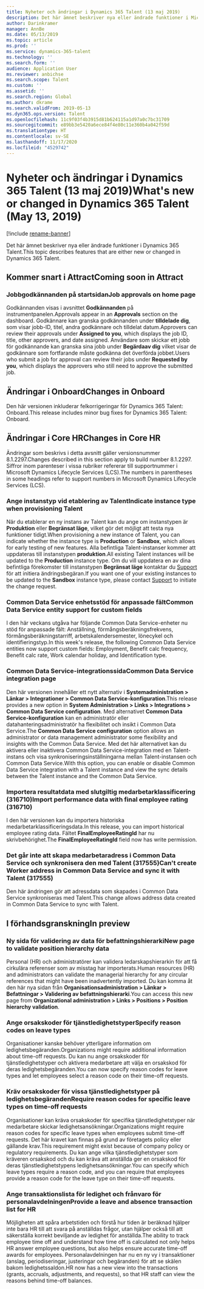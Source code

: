 ```yaml
---
title: Nyheter och ändringar i Dynamics 365 Talent (13 maj 2019)
description: Det här ämnet beskriver nya eller ändrade funktioner i Microsoft Dynamics 365 Talent.
author: Darinkramer
manager: AnnBe
ms.date: 05/13/2019
ms.topic: article
ms.prod: ''
ms.service: dynamics-365-talent
ms.technology: ''
ms.search.form: ''
audience: Application User
ms.reviewer: anbichse
ms.search.scope: Talent
ms.custom: ''
ms.assetid: ''
ms.search.region: Global
ms.author: dkrame
ms.search.validFrom: 2019-05-13
ms.dyn365.ops.version: Talent
ms.openlocfilehash: 11c9f03f4b3915d81b624115a1d97a0c7bc31709
ms.sourcegitcommit: e89bb3e5420a6ece84f4e80c11e360b4a042f59d
ms.translationtype: HT
ms.contentlocale: sv-SE
ms.lasthandoff: 11/17/2020
ms.locfileid: "4529742"
---
```

# <a name="whats-new-or-changed-in-dynamics-365-talent-may-13-2019"></a><span data-ttu-id="28a60-103">Nyheter och ändringar i Dynamics 365 Talent (13 maj 2019)</span><span class="sxs-lookup"><span data-stu-id="28a60-103">What's new or changed in Dynamics 365 Talent (May 13, 2019)</span></span>

[!include [rename-banner](~/includes/cc-data-platform-banner.md)]

<span data-ttu-id="28a60-104">Det här ämnet beskriver nya eller ändrade funktioner i Dynamics 365 Talent.</span><span class="sxs-lookup"><span data-stu-id="28a60-104">This topic describes features that are either new or changed in Dynamics 365 Talent.</span></span>

## <a name="coming-soon-in-attract"></a><span data-ttu-id="28a60-105">Kommer snart i Attract</span><span class="sxs-lookup"><span data-stu-id="28a60-105">Coming soon in Attract</span></span>

### <a name="job-approvals-on-home-page"></a><span data-ttu-id="28a60-106">Jobbgodkännanden på startsidan</span><span class="sxs-lookup"><span data-stu-id="28a60-106">Job approvals on home page</span></span>

<span data-ttu-id="28a60-107">Godkännanden visas i avsnittet **Godkännanden** på instrumentpanelen.</span><span class="sxs-lookup"><span data-stu-id="28a60-107">Approvals appear in an **Approvals** section on the dashboard.</span></span> <span data-ttu-id="28a60-108">Godkännare kan granska godkännanden under **tilldelade dig**, som visar jobb-ID, titel, andra godkännare och tilldelat datum.</span><span class="sxs-lookup"><span data-stu-id="28a60-108">Approvers can review their approvals under **Assigned to you**, which displays the job ID, title, other approvers, and date assigned.</span></span> <span data-ttu-id="28a60-109">Användare som skickar ett jobb för godkännande kan granska sina jobb under **Begärdaav dig** vilket visar de godkännare som fortfarande måste godkänna det överförda jobbet.</span><span class="sxs-lookup"><span data-stu-id="28a60-109">Users who submit a job for approval can review their jobs under **Requested by you**, which displays the approvers who still need to approve the submitted job.</span></span>

## <a name="changes-in-onboard"></a><span data-ttu-id="28a60-110">Ändringar i Onboard</span><span class="sxs-lookup"><span data-stu-id="28a60-110">Changes in Onboard</span></span>

<span data-ttu-id="28a60-111">Den här versionen inkluderar felkorrigeringar för Dynamics 365 Talent: Onboard.</span><span class="sxs-lookup"><span data-stu-id="28a60-111">This release includes minor bug fixes for Dynamics 365 Talent: Onboard.</span></span>

## <a name="changes-in-core-hr"></a><span data-ttu-id="28a60-112">Ändringar i Core HR</span><span class="sxs-lookup"><span data-stu-id="28a60-112">Changes in Core HR</span></span>

<span data-ttu-id="28a60-113">Ändringar som beskrivs i detta avsnitt gäller versionsnummer 8.1.2297.</span><span class="sxs-lookup"><span data-stu-id="28a60-113">Changes described in this section apply to build number 8.1.2297.</span></span> <span data-ttu-id="28a60-114">Siffror inom parenteser i vissa rubriker refererar till supportnummer i Microsoft Dynamics Lifecycle Services (LCS).</span><span class="sxs-lookup"><span data-stu-id="28a60-114">The numbers in parentheses in some headings refer to support numbers in Microsoft Dynamics Lifecycle Services (LCS).</span></span>

### <a name="indicate-instance-type-when-provisioning-talent"></a><span data-ttu-id="28a60-115">Ange instanstyp vid etablering av Talent</span><span class="sxs-lookup"><span data-stu-id="28a60-115">Indicate instance type when provisioning Talent</span></span>

<span data-ttu-id="28a60-116">När du etablerar en ny instans av Talent kan du ange om instanstypen är **Produktion** eller **Begränsat läge**, vilket gör det möjligt att testa nya funktioner tidigt.</span><span class="sxs-lookup"><span data-stu-id="28a60-116">When provisioning a new instance of Talent, you can indicate whether the instance type is **Production** or **Sandbox**, which allows for early testing of new features.</span></span> <span data-ttu-id="28a60-117">Alla befintliga Talent-instanser kommer att uppdateras till instanstypen **produktion**.</span><span class="sxs-lookup"><span data-stu-id="28a60-117">All existing Talent instances will be updated to the **Production** instance type.</span></span> <span data-ttu-id="28a60-118">Om du vill uppdatera en av dina befintliga förekomster till instanstypen **Begränsat läge** kontaktar du [Support](https://docs.microsoft.com/dynamics365/unified-operations/talent/talent-support) för att initiera ändringsbegäran.</span><span class="sxs-lookup"><span data-stu-id="28a60-118">If you want one of your existing instances to be updated to the **Sandbox** instance type, please contact [Support](https://docs.microsoft.com/dynamics365/unified-operations/talent/talent-support) to initiate the change request.</span></span>

### <a name="common-data-service-entity-support-for-custom-fields"></a><span data-ttu-id="28a60-119">Common Data Service enhetsstöd för anpassade fält</span><span class="sxs-lookup"><span data-stu-id="28a60-119">Common Data Service entity support for custom fields</span></span>

<span data-ttu-id="28a60-120">I den här veckans utgåva har följande Common Data Service-enheter nu stöd för anpassade fält: Anställning, förmångsberäkningsfrekvens, förmångsberäkningstarriff, arbetskalendersemester, lönecykel och identifieringstyp.</span><span class="sxs-lookup"><span data-stu-id="28a60-120">In this week's release, the following Common Data Service entities now support custom fields: Employment, Benefit calc frequency, Benefit calc rate, Work calendar holiday, and Identification type.</span></span>

### <a name="common-data-service-integration-page"></a><span data-ttu-id="28a60-121">Common Data Service-integrationssida</span><span class="sxs-lookup"><span data-stu-id="28a60-121">Common Data Service integration page</span></span>

<span data-ttu-id="28a60-122">Den här versionen innehåller ett nytt alternativ i **Systemadministration > Länkar > Integrationer > Common Data Service-konfiguration**.</span><span class="sxs-lookup"><span data-stu-id="28a60-122">This release provides a new option in **System Administration > Links > Integrations > Common Data Service configuration**.</span></span> <span data-ttu-id="28a60-123">Med alternativet **Common Data Service-konfiguration** kan en administratör eller datahanteringsadministratör ha flexibilitet och insikt i Common Data Service.</span><span class="sxs-lookup"><span data-stu-id="28a60-123">The **Common Data Service configuration** option allows an administrator or data management administrator some flexibility and insights with the Common Data Service.</span></span> <span data-ttu-id="28a60-124">Med det här alternativet kan du aktivera eller inaktivera Common Data Service-integration med en Talent-instans och visa synkroniseringsinställningarna mellan Talent-instansen och Common Data Service.</span><span class="sxs-lookup"><span data-stu-id="28a60-124">With this option, you can enable or disable Common Data Service integration with a Talent instance and view the sync details between the Talent instance and the Common Data Service.</span></span>

### <a name="import-performance-data-with-final-employee-rating-316710"></a><span data-ttu-id="28a60-125">Importera resultatdata med slutgiltig medarbetarklassificering (316710)</span><span class="sxs-lookup"><span data-stu-id="28a60-125">Import performance data with final employee rating (316710)</span></span>

<span data-ttu-id="28a60-126">I den här versionen kan du importera historiska medarbetarklassificeringsdata.</span><span class="sxs-lookup"><span data-stu-id="28a60-126">In this release, you can import historical employee rating data.</span></span> <span data-ttu-id="28a60-127">Fältet **FinalEmployeeRatingId** har nu skrivbehörighet.</span><span class="sxs-lookup"><span data-stu-id="28a60-127">The **FinalEmployeeRatingId** field now has write permission.</span></span>

### <a name="cant-create-worker-address-in-common-data-service-and-sync-it-with-talent-317555"></a><span data-ttu-id="28a60-128">Det går inte att skapa medarbetaradress i Common Data Service och synkronisera den med Talent (317555)</span><span class="sxs-lookup"><span data-stu-id="28a60-128">Can't create Worker address in Common Data Service and sync it with Talent (317555)</span></span>

<span data-ttu-id="28a60-129">Den här ändringen gör att adressdata som skapades i Common Data Service synkroniseras med Talent.</span><span class="sxs-lookup"><span data-stu-id="28a60-129">This change allows address data created in Common Data Service to sync with Talent.</span></span>

## <a name="in-preview"></a><span data-ttu-id="28a60-130">I förhandsgranskning</span><span class="sxs-lookup"><span data-stu-id="28a60-130">In preview</span></span>

### <a name="new-page-to-validate-position-hierarchy-data"></a><span data-ttu-id="28a60-131">Ny sida för validering av data för befattningshierarki</span><span class="sxs-lookup"><span data-stu-id="28a60-131">New page to validate position hierarchy data</span></span>

<span data-ttu-id="28a60-132">Personal (HR) och administratörer kan validera ledarskapshierarkin för att få cirkulära referenser som av misstag har importerats.</span><span class="sxs-lookup"><span data-stu-id="28a60-132">Human resources (HR) and administrators can validate the managerial hierarchy for any circular references that might have been inadvertently imported.</span></span> <span data-ttu-id="28a60-133">Du kan komma åt den här nya sidan från **Organisationsadministration > Länkar > Befattningar > Validering av befattningshierarki**.</span><span class="sxs-lookup"><span data-stu-id="28a60-133">You can access this new page from **Organizational administration > Links > Positions > Position hierarchy validation**.</span></span>

### <a name="specify-reason-codes-on-leave-types"></a><span data-ttu-id="28a60-134">Ange orsakskoder för tjänstledighetstyper</span><span class="sxs-lookup"><span data-stu-id="28a60-134">Specify reason codes on leave types</span></span>

<span data-ttu-id="28a60-135">Organisationer kanske behöver ytterligare information om ledighetsbegäranden.</span><span class="sxs-lookup"><span data-stu-id="28a60-135">Organizations might require additional information about time-off requests.</span></span> <span data-ttu-id="28a60-136">Du kan nu ange orsakskoder för tjänstledighetstyper och aktivera medarbetare att välja en orsakskod för deras ledighetsbegäranden.</span><span class="sxs-lookup"><span data-stu-id="28a60-136">You can now specify reason codes for leave types and let employees select a reason code on their time-off requests.</span></span>

### <a name="require-reason-codes-for-specific-leave-types-on-time-off-requests"></a><span data-ttu-id="28a60-137">Kräv orsakskoder för vissa tjänstledighetstyper på ledighetsbegäranden</span><span class="sxs-lookup"><span data-stu-id="28a60-137">Require reason codes for specific leave types on time-off requests</span></span>

<span data-ttu-id="28a60-138">Organisationer kan kräva orsakskoder för specifika tjänstledighetstyper när medarbetare skickar ledighetsansökningar.</span><span class="sxs-lookup"><span data-stu-id="28a60-138">Organizations might require reason codes for specific leave types when employees submit time-off requests.</span></span> <span data-ttu-id="28a60-139">Det här kravet kan finnas på grund av företagets policy eller gällande krav.</span><span class="sxs-lookup"><span data-stu-id="28a60-139">This requirement might exist because of company policy or regulatory requirements.</span></span> <span data-ttu-id="28a60-140">Du kan ange vilka tjänstledighetstyper som kräveren orsakskod och du kan kräva att anställda ger en orsakskod för deras tjänstledighetstypens ledighetsansökningar.</span><span class="sxs-lookup"><span data-stu-id="28a60-140">You can specify which leave types require a reason code, and you can require that employees provide a reason code for the leave type on their time-off requests.</span></span>

### <a name="provide-a-leave-and-absence-transaction-list-for-hr"></a><span data-ttu-id="28a60-141">Ange transaktionslista för ledighet och frånvaro för personalavdelningen</span><span class="sxs-lookup"><span data-stu-id="28a60-141">Provide a leave and absence transaction list for HR</span></span>

<span data-ttu-id="28a60-142">Möjligheten att spåra arbetstiden och förstå hur tiden är beräknad hjälper inte bara HR till att svara på anställdas frågor, utan hjälper också till att säkerställa korrekt beviljande av ledighet för anställda.</span><span class="sxs-lookup"><span data-stu-id="28a60-142">The ability to track employee time off and understand how time off is calculated not only helps HR answer employee questions, but also helps ensure accurate time-off awards for employees.</span></span> <span data-ttu-id="28a60-143">Personalavdelningen har nu en ny vy i transaktioner (anslag, periodiseringar, justeringar och begäranden) för att se skälen bakom ledighetssaldon.</span><span class="sxs-lookup"><span data-stu-id="28a60-143">HR now has a new view into the transactions (grants, accruals, adjustments, and requests), so that HR staff can view the reasons behind time-off balances.</span></span>
